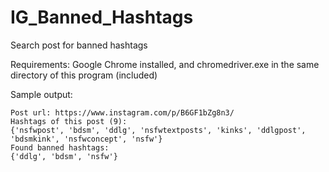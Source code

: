 # IG_Banned_Hashtags
Search post for banned hashtags

Requirements: Google Chrome installed, and chromedriver.exe in the same directory of this program (included)

Sample output:
```
Post url: https://www.instagram.com/p/B6GF1bZg8n3/
Hashtags of this post (9):
{'nsfwpost', 'bdsm', 'ddlg', 'nsfwtextposts', 'kinks', 'ddlgpost', 'bdsmkink', 'nsfwconcept', 'nsfw'}
Found banned hashtags:
{'ddlg', 'bdsm', 'nsfw'}
```
